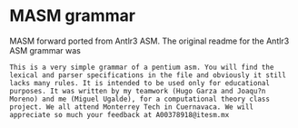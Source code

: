 # MASM grammar

MASM forward ported from Antlr3 ASM. The original readme for the Antlr3 ASM grammar was

```
This is a very simple grammar of a pentium asm. You will find the lexical and parser specifications in the file and obviously it still lacks many rules. It is intended to be used only for educational purposes. It was written by my teamwork (Hugo Garza and Joaqu?n Moreno) and me (Miguel Ugalde), for a computational theory class project. We all attend Monterrey Tech in Cuernavaca. We will appreciate so much your feedback at A00378918@itesm.mx
```
